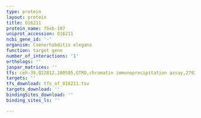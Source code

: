 ```yaml
---
type: protein
layout: protein
title: O16211
protein_name: fbxb-107
uniprot_accession: O16211
ncbi_gene_id: '-'
organism: Caenorhabditis elegans
function: target gene
number_of_interactions: '1'
orthologs: ''
jaspar_matrices: ''
tfs: ceh-39,Q22812,180505,GTRD,chromatin immunoprecipitation assay,27924024%5Buid%5D,No
targets: ''
tfs_download: tfs_of_O16211.tsv
targets_download: ''
bindingSites_download: ''
binding_sites_ls: ''

---
```

